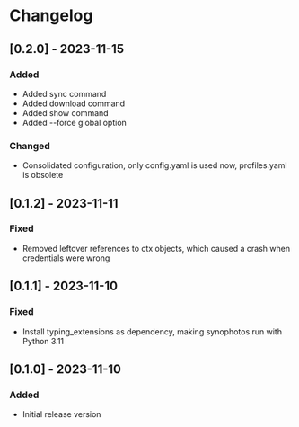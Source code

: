 
# Changelog

## [0.2.0] - 2023-11-15

### Added

- Added sync command
- Added download command
- Added show command
- Added --force global option

### Changed

- Consolidated configuration, only config.yaml is used now, profiles.yaml is obsolete

## [0.1.2] - 2023-11-11

### Fixed

- Removed leftover references to ctx objects, which caused a crash when credentials were wrong

## [0.1.1] - 2023-11-10

### Fixed

- Install typing_extensions as dependency, making synophotos run with Python 3.11

## [0.1.0] - 2023-11-10

### Added

- Initial release version
